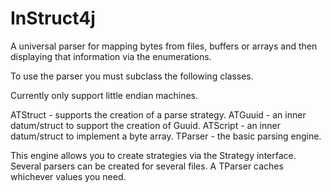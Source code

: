 InStruct4j
==========

A universal parser for mapping bytes from files, buffers or arrays and then displaying that information via the enumerations.

To use the parser you must subclass the following classes.

Currently only support little endian machines.

ATStruct - supports the creation of a parse strategy.
ATGuuid - an inner datum/struct to support the creation of Guuid.
ATScript - an inner datum/struct to implement a byte array.
TParser - the basic parsing engine. 

This engine allows you to create strategies via the Strategy interface. Several parsers can be created for several files. A TParser caches whichever values you need.



